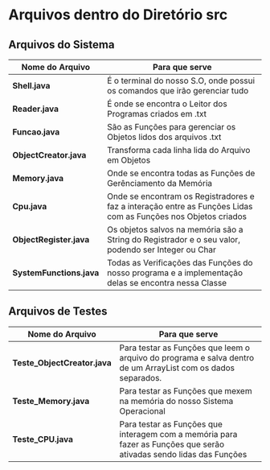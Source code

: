 # Arquivos dentro do Diretório src

## Arquivos do Sistema

Nome do Arquivo|Para que serve
|---|---|
**Shell.java**| É o terminal do nosso S.O, onde possui os comandos que irão gerenciar tudo
**Reader.java** | É onde se encontra o Leitor dos Programas criados em .txt
**Funcao.java** | São as Funções para gerenciar os Objetos lidos dos arquivos .txt
**ObjectCreator.java**| Transforma cada linha lida do Arquivo em Objetos
**Memory.java**| Onde se encontra todas as Funções de Gerênciamento da Memória
**Cpu.java**| Onde se encontram os Registradores e faz a interação entre as Funções Lidas com as Funções nos Objetos criados
**ObjectRegister.java**| Os objetos salvos na memória são a String do Registrador e o seu valor, podendo ser Integer ou Char
**SystemFunctions.java**| Todas as Verificações das Funções do nosso programa e a implementação delas se encontra nessa Classe  

## Arquivos de Testes

Nome do Arquivo|Para que serve
|---|---|
**Teste_ObjectCreator.java**| Para testar as Funções que leem o arquivo do programa e salva dentro de um ArrayList com os dados separados.
**Teste_Memory.java**| Para testar as Funções que mexem na memória do nosso Sistema Operacional
**Teste_CPU.java**| Para testar as Funções que interagem com a memória para fazer as Funções que serão ativadas sendo lidas das Funções